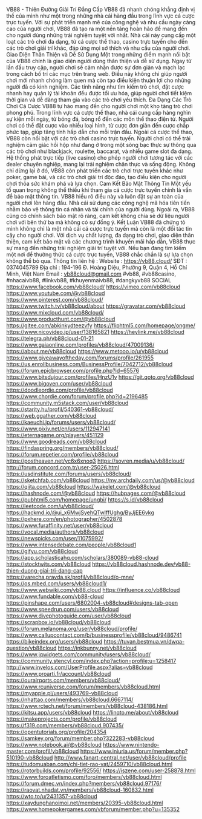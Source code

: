 VB88 - Thiên Đường Giải Trí Đẳng Cấp
VB88 đã nhanh chóng khẳng định vị thế của mình như một trong những nhà cái hàng đầu trong lĩnh vực cá cược trực tuyến. Với sự phát triển mạnh mẽ của công nghệ và nhu cầu ngày càng cao của người chơi, VB88 đã tạo ra một nền tảng hoàn hảo để mang đến cho người dùng những trải nghiệm tuyệt vời nhất. Nhà cái này cung cấp một loạt các trò chơi đa dạng, từ cá cược thể thao, casino trực tuyến cho đến các trò chơi giải trí khác, đáp ứng mọi sở thích và nhu cầu của người chơi.
Giao Diện Thân Thiện và Dễ Sử Dụng
Một trong những điểm mạnh nổi bật của VB88 chính là giao diện người dùng thân thiện và dễ sử dụng. Ngay từ lần đầu truy cập, người chơi sẽ cảm nhận được sự đơn giản và mạch lạc trong cách bố trí các mục trên trang web. Điều này không chỉ giúp người chơi mới nhanh chóng làm quen mà còn tạo điều kiện thuận lợi cho những người đã có kinh nghiệm. Các tính năng như tìm kiếm trò chơi, đặt cược nhanh hay quản lý tài khoản đều được tối ưu hóa, giúp người chơi tiết kiệm thời gian và dễ dàng tham gia vào các trò chơi yêu thích.
Đa Dạng Các Trò Chơi Cá Cược
VB88 tự hào mang đến cho người chơi một kho tàng trò chơi phong phú. Trong lĩnh vực cá cược thể thao, nhà cái cung cấp hàng nghìn sự kiện mỗi ngày, từ bóng đá, bóng rổ đến các môn thể thao điện tử. Người chơi có thể đặt cược vào nhiều loại hình, từ cược đơn giản đến cược chấp phức tạp, giúp tăng tính hấp dẫn cho mỗi trận đấu.
Ngoài cá cược thể thao, VB88 còn nổi bật với các trò chơi casino trực tuyến. Người chơi có thể trải nghiệm cảm giác hồi hộp như đang ở trong một sòng bạc thực sự thông qua các trò chơi như blackjack, roulette, baccarat, và nhiều game slot đa dạng. Hệ thống phát trực tiếp (live casino) cho phép người chơi tương tác với các dealer chuyên nghiệp, mang lại trải nghiệm chân thực và sống động.
Không chỉ dừng lại ở đó, VB88 còn phát triển các trò chơi trực tuyến khác như poker, game bài, và các trò chơi giải trí độc đáo, tạo điều kiện cho người chơi thỏa sức khám phá và lựa chọn.
Cam Kết Bảo Mật Thông Tin
Một yếu tố quan trọng không thể thiếu khi tham gia cá cược trực tuyến chính là vấn đề bảo mật thông tin. VB88 hiểu rõ điều này và luôn đặt sự an toàn của người chơi lên hàng đầu. Nhà cái sử dụng các công nghệ mã hóa tiên tiến nhằm bảo vệ thông tin cá nhân và tài chính của người dùng. Ngoài ra, VB88 cũng có chính sách bảo mật rõ ràng, cam kết không chia sẻ dữ liệu người chơi với bên thứ ba mà không có sự đồng ý.
Kết Luận
VB88 đã chứng tỏ mình không chỉ là một nhà cái cá cược trực tuyến mà còn là một đối tác tin cậy cho người chơi. Với dịch vụ chất lượng, đa dạng trò chơi, giao diện thân thiện, cam kết bảo mật và các chương trình khuyến mãi hấp dẫn, VB88 thực sự mang đến những trải nghiệm giải trí tuyệt vời. Nếu bạn đang tìm kiếm một nơi để thưởng thức cá cược trực tuyến, VB88 chắc chắn là sự lựa chọn không thể bỏ qua.
Thông tin liên hệ :
Website : https://vb88.cloud/ 
SĐT : 0374045789
Địa chỉ : 194-196 Đ. Hoàng Diệu, Phường 9, Quận 4, Hồ Chí Minh, Việt Nam
Email : vb88cloud@gmail.com 
#vb88, #vb88casino, #nhacaivb88, #linkvb88, #khuyenmaivb88, #dangkyvb88
SOCIAL
https://www.facebook.com/vb88cloud/
https://vimeo.com/vb88cloud
https://www.youtube.com/@vb88cloud
https://www.pinterest.com/vb88cloud/
https://www.twitch.tv/vb88cloud/about
https://gravatar.com/vb88cloud
https://www.mixcloud.com/vb88cloud/
https://www.producthunt.com/@vb88cloud
https://gitee.com/abkinkydteezvfy
https://fliphtml5.com/homepage/ongme/
https://www.nicovideo.jp/user/138165821
https://heylink.me/vb88cloud
https://telegra.ph/vb88cloud-01-21
https://www.gaiaonline.com/profiles/vb88cloud/47009136/
https://about.me/vb88cloud
https://www.metooo.io/u/vb88cloud
https://www.giveawayoftheday.com/forums/profile/261955
https://us.enrollbusiness.com/BusinessProfile/7042712/vb88cloud
https://forum.epicbrowser.com/profile.php?id=65576
https://www.bitsdujour.com/profiles/HnzU1v
https://git.qoto.org/vb88cloud
https://www.bigoven.com/user/vb88cloud
https://doodleordie.com/profile/vb88cloud
https://www.chordie.com/forum/profile.php?id=2196485
https://community.m5stack.com/user/vb88cloud
https://starity.hu/profil/540361-vb88cloud/
https://web.ggather.com/vb88cloud
https://kaeuchi.jp/forums/users/vb88cloud/
https://www.pixiv.net/en/users/112947141
https://eternagame.org/players/451129
https://www.goodreads.com/vb88cloud
https://findaspring.org/members/vb88cloud/
https://forum.repetier.com/profile/vb88cloud
https://postheaven.net/yc6x6xnoq3
https://sovren.media/u/vb88cloud/
http://forum.concord.com.tr/user-25026.html
https://usdinstitute.com/forums/users/vb88cloud/
https://sketchfab.com/vb88cloud
https://my.archdaily.com/us/@vb88cloud
https://qiita.com/vb88cloud
https://wakelet.com/@vb88cloud
https://hashnode.com/@vb88cloud
https://hubpages.com/@vb88cloud
https://pubhtml5.com/homepage/ungbi/
https://s.id/vb88cloud
https://leetcode.com/u/vb88cloud/
https://hackmd.io/@ui_x6MwjSyehQTwIffUghg/ByJjEE6vkg
https://pxhere.com/en/photographer/4502878
https://www.furaffinity.net/user/vb88cloud
https://vocal.media/authors/vb88cloud
https://newspicks.com/user/11075992/
https://www.intensedebate.com/people/vb88cloud1
https://gifyu.com/vb88cloud
https://app.scholasticahq.com/scholars/380089-vb88-cloud
https://stocktwits.com/vb88cloud
https://vb88cloud.hashnode.dev/vb88-thien-duong-giai-tri-dang-cap
https://varecha.pravda.sk/profil/vb88cloud/o-mne/
https://os.mbed.com/users/vb88cloud1/
https://www.webwiki.com/vb88.cloud
https://influence.co/vb88cloud
https://www.fundable.com/vb88-cloud
https://pinshape.com/users/6802004-vb88cloud#designs-tab-open
https://www.speedrun.com/users/vb88cloud
https://www.divephotoguide.com/user/vb88cloud
https://scrapbox.io/vb88cloud/vb88cloud
https://forum.melanoma.org/user/vb88cloud/profile/
https://www.callupcontact.com/b/businessprofile/vb88cloud/9486741
https://bikeindex.org/users/vb88cloud
https://tuvan.bestmua.vn/dwqa-question/vb88cloud
https://inkbunny.net/vb88cloud
https://www.jqwidgets.com/community/users/vb88cloud/
https://community.stencyl.com/index.php?action=profile;u=1258417
http://www.invelos.com/UserProfile.aspx?alias=vb88cloud
https://www.proarti.fr/account/vb88cloud
https://ourairports.com/members/vb88cloud/
https://www.rcuniverse.com/forum/members/vb88cloud.html
https://myapple.pl/users/493769-vb88cloud
https://nhattao.com/members/vb88cloud.6667114/
https://www.rctech.net/forum/members/vb88cloud-438186.html
https://kitsu.app/users/vb88cloud
https://linqto.me/about/vb88cloud
https://makeprojects.com/profile/vb88cloud
https://f319.com/members/vb88cloud.907435/
https://opentutorials.org/profile/204354
https://samkey.org/forum/member.php?322283-vb88cloud
https://www.notebook.ai/@vb88cloud
https://www.nintendo-master.com/profil/vb88cloud
https://www.iniuria.us/forum/member.php?510190-vb88cloud
http://www.fanart-central.net/user/vb88cloud/profile
https://tudomuaban.com/chi-tiet-rao-vat/2459710/vb88cloud.html
https://rotorbuilds.com/profile/92556/
https://iszene.com/user-258878.html
https://www.foroatletismo.com/foro/members/vb88cloud.html
https://forum.dmec.vn/index.php?members/vb88cloud.97176/
https://raovat.nhadat.vn/members/vb88cloud-160832.html
https://wto.to/u/2431357-vb88cloud
https://xaydunghanoimoi.net/members/20395-vb88cloud.html
https://www.homepokergames.com/vbforum/member.php?u=135352
